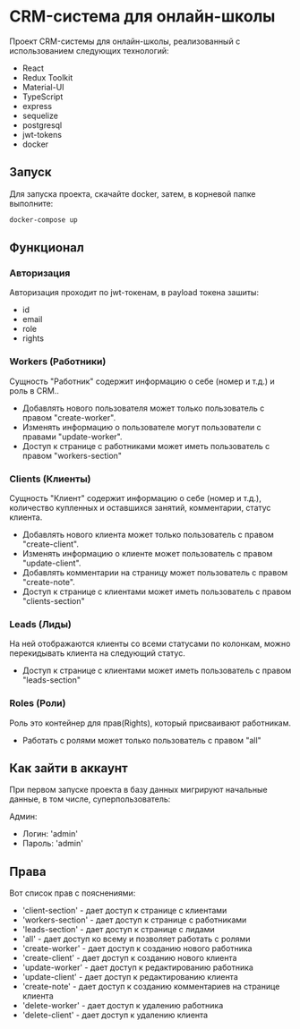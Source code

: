 # CRM-система для онлайн-школы

Проект CRM-системы для онлайн-школы, реализованный с использованием следующих технологий:

- React
- Redux Toolkit
- Material-UI
- TypeScript
- express
- sequelize
- postgresql
- jwt-tokens
- docker

## Запуск

Для запуска проекта, скачайте docker, затем, в корневой папке выполните:

```bash
docker-compose up
```

## Функционал

### Авторизация

Авторизация проходит по jwt-токенам, в payload токена зашиты:

- id
- email
- role
- rights

### Workers (Работники)

Сущность "Работник" содержит информацию о себе (номер и т.д.) и роль в CRM..

- Добавлять нового пользователя может только пользователь с правом "create-worker".
- Изменять информацию о пользователе могут пользователи с правами "update-worker".
- Доступ к странице с работниками может иметь пользователь с правом "workers-section"

### Clients (Клиенты)

Сущность "Клиент" содержит информацию о себе (номер и т.д.), количество купленных и оставшихся занятий, комментарии, статус клиента.

- Добавлять нового клиента может только пользователь с правом "create-client".
- Изменять информацию о клиенте может  пользователь с правом "update-client".
- Добавлять комментарии на страницу может пользователь с правом "create-note".
- Доступ к странице с клиентами может иметь пользователь с правом "clients-section"

### Leads (Лиды)

На ней отображаются клиенты со всеми статусами по колонкам, можно перекидывать клиента на следующий статус.

- Доступ к странице с клиентами может иметь пользователь с правом "leads-section"

### Roles (Роли)

Роль это контейнер для прав(Rights), который присваивают работникам.

- Работать с ролями может только пользователь с правом "all"

## Как зайти в аккаунт
При первом запуске проекта в базу данных мигрируют начальные данные, в том числе, суперпользователь:

Админ:
  - Логин: 'admin'
  - Пароль: 'admin'


## Права

Вот список прав с пояснениями:
  - 'client-section' - дает доступ к странице с клиентами
  - 'workers-section' - дает доступ к странице с работниками
  - 'leads-section' - дает доступ к странице с лидами
  - 'all' - дает доступ ко всему и позволяет работать с ролями
  - 'create-worker' - дает доступ к созданию нового работника
  - 'create-client' - дает доступ к созданию нового клиента
  - 'update-worker' - дает доступ к редактированию работника
  - 'update-client' - дает доступ к редактированию клиента
  - 'create-note' - дает доступ к созданию комментариев на странице клиента
  - 'delete-worker' - дает доступ к удалению работника
  - 'delete-client' - дает доступ к удалению клиента
